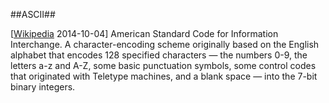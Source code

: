 ##ASCII##

\[[Wikipedia](http://en.wikipedia.org/wiki/ASCII) 2014-10-04\] American Standard Code for Information Interchange. A character-encoding scheme originally based on the English alphabet that encodes 128 specified characters — the numbers 0-9, the letters a-z and A-Z, some basic punctuation symbols, some control codes that originated with Teletype machines, and a blank space — into the 7-bit binary integers.

